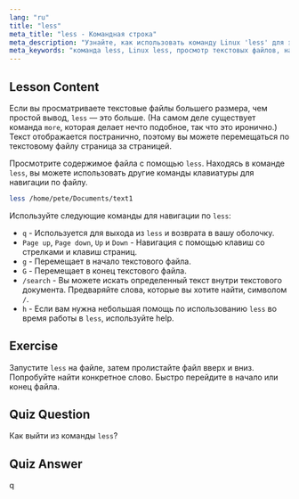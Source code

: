 ```yaml
---
lang: "ru"
title: "less"
meta_title: "less - Командная строка"
meta_description: "Узнайте, как использовать команду Linux 'less' для эффективного просмотра и навигации по текстовым файлам. Освойте постраничный просмотр, поиск и выход с помощью этого руководства для начинающих."
meta_keywords: "команда less, Linux less, просмотр текстовых файлов, навигация по файлам, учебник Linux, Linux для начинающих, руководство по Linux"
---
```


## Lesson Content

Если вы просматриваете текстовые файлы большего размера, чем простой вывод, `less` — это больше. (На самом деле существует команда `more`, которая делает нечто подобное, так что это иронично.) Текст отображается постранично, поэтому вы можете перемещаться по текстовому файлу страница за страницей.

Просмотрите содержимое файла с помощью `less`. Находясь в команде `less`, вы можете использовать другие команды клавиатуры для навигации по файлу.

```bash
less /home/pete/Documents/text1
```

Используйте следующие команды для навигации по `less`:

- `q` - Используется для выхода из `less` и возврата в вашу оболочку.
- `Page up`, `Page down`, `Up` и `Down` - Навигация с помощью клавиш со стрелками и клавиш страниц.
- `g` - Перемещает в начало текстового файла.
- `G` - Перемещает в конец текстового файла.
- `/search` - Вы можете искать определенный текст внутри текстового документа. Предваряйте слова, которые вы хотите найти, символом `/`.
- `h` - Если вам нужна небольшая помощь по использованию `less` во время работы в `less`, используйте help.

## Exercise

Запустите `less` на файле, затем пролистайте файл вверх и вниз. Попробуйте найти конкретное слово. Быстро перейдите в начало или конец файла.

## Quiz Question

Как выйти из команды `less`?

## Quiz Answer

q

